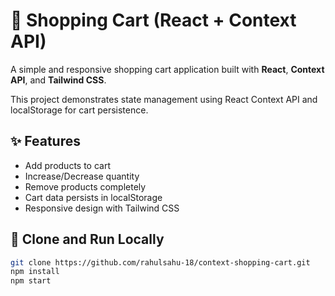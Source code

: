 # 🛒 Shopping Cart (React + Context API)

A simple and responsive shopping cart application built with **React**, **Context API**, and **Tailwind CSS**.

This project demonstrates state management using React Context API and localStorage for cart persistence.


## ✨ Features
- Add products to cart
- Increase/Decrease quantity
- Remove products completely
- Cart data persists in localStorage
- Responsive design with Tailwind CSS


## 🚀 Clone and Run Locally

```bash
git clone https://github.com/rahulsahu-18/context-shopping-cart.git
npm install
npm start


